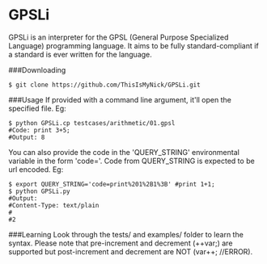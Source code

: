 # GPSLi

GPSLi is an interpreter for the GPSL (General Purpose Specialized Language) programming language.
It aims to be fully standard-compliant if a standard is ever written for the language.

###Downloading
```
$ git clone https://github.com/ThisIsMyNick/GPSLi.git
```

###Usage
If provided with a command line argument, it'll open the specified file.
Eg:
```
$ python GPSLi.cp testcases/arithmetic/01.gpsl
#Code: print 3+5;
#Output: 8
```

You can also provide the code in the 'QUERY_STRING' environmental variable in the form 'code=<InsertCodeHere>'. Code from QUERY_STRING is expected to be url encoded. Eg:
```
$ export QUERY_STRING='code=print%201%2B1%3B' #print 1+1;
$ python GPSLi.py
#Output:
#Content-Type: text/plain
#
#2
```

###Learning
Look through the tests/ and examples/ folder to learn the syntax.
Please note that pre-increment and decrement (++var;) are supported but post-increment and decrement are NOT (var++; //ERROR).
